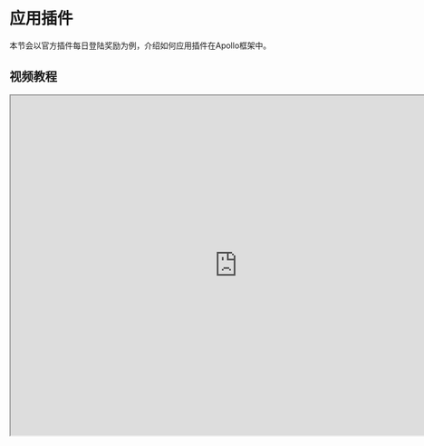 # 应用插件

本节会以官方插件每日登陆奖励为例，介绍如何应用插件在Apollo框架中。

## 视频教程

<iframe src="https://cc.163.com/act/m/daily/iframeplayer/?id=618100dc75882ab49553e983" height="600" width="800" allow="fullscreen" />

## 文字教程

1. 打开Studio基岩版网络服标签。

2. 点击官方插件

   ![](./images/deploy-1.png)

3. 点击官方插件，找到每日登陆奖励，点击全部下载，点击后效果如图。

   <img src="./images/deploy-2.png" style="zoom:150%;" />

4. 关闭官方插件界面，找到neteaseDailyService，点击更多，打开目录，复制mod.sql文件。

   ![](./images/deploy-3.png)

5. 在Navicat中连接到开发机，数据库minecraft。

6. 对minecraft数据库右键，点击运行sql文件。

   <img src="./images/deploy-4.png" style="zoom:200%;" />

7. 选择文件，粘贴mod.sql文件，点击开始。

   <img src="./images/deploy-5.png" style="zoom:200%;" />

8. 关闭界面，回到Studio。网络服开发 中，找到你创建的网络服。右键点击，选择服务器配置。

   ![](./images/deploy-6.png)

9. 游戏配置->大厅服->Mod 勾选neteaseDaily；控制服->Mod勾选neteaseDailyMaster；如果按照教程创建的空白模板，没有功能服，则新增一个功能服，Mod勾选neteaseDailyService。点击完成。

   <img src="./images/deploy-7.png" style="zoom:150%;" />

10. 鼠标移到网络服上，点击部署。

    <img src="./images/deploy-8.png" style="zoom:200%;" />

11. 部署完成后，点击开发测试。即可进入游戏。



体现本mod的功能需要调用接口，会放在后面讲解。也可以跟着[视频](#视频教程)操作进行尝试。效果图见[插件下载](./1-插件下载.html)。

